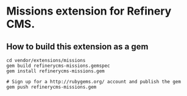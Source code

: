 # Missions extension for Refinery CMS.

## How to build this extension as a gem

    cd vendor/extensions/missions
    gem build refinerycms-missions.gemspec
    gem install refinerycms-missions.gem

    # Sign up for a http://rubygems.org/ account and publish the gem
    gem push refinerycms-missions.gem